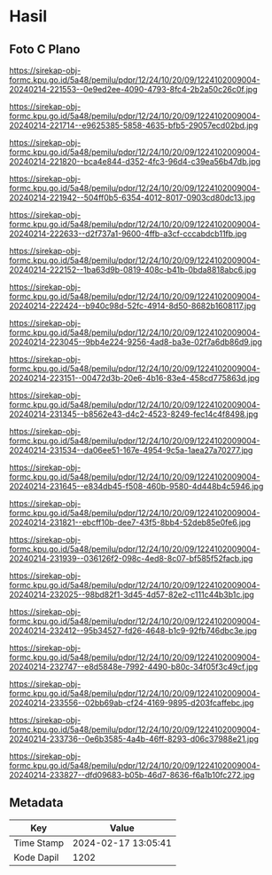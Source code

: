 # Hasil

## Foto C Plano

https://sirekap-obj-formc.kpu.go.id/5a48/pemilu/pdpr/12/24/10/20/09/1224102009004-20240214-221553--0e9ed2ee-4090-4793-8fc4-2b2a50c26c0f.jpg

https://sirekap-obj-formc.kpu.go.id/5a48/pemilu/pdpr/12/24/10/20/09/1224102009004-20240214-221714--e9625385-5858-4635-bfb5-29057ecd02bd.jpg

https://sirekap-obj-formc.kpu.go.id/5a48/pemilu/pdpr/12/24/10/20/09/1224102009004-20240214-221820--bca4e844-d352-4fc3-96d4-c39ea56b47db.jpg

https://sirekap-obj-formc.kpu.go.id/5a48/pemilu/pdpr/12/24/10/20/09/1224102009004-20240214-221942--504ff0b5-6354-4012-8017-0903cd80dc13.jpg

https://sirekap-obj-formc.kpu.go.id/5a48/pemilu/pdpr/12/24/10/20/09/1224102009004-20240214-222633--d2f737a1-9600-4ffb-a3cf-cccabdcb11fb.jpg

https://sirekap-obj-formc.kpu.go.id/5a48/pemilu/pdpr/12/24/10/20/09/1224102009004-20240214-222152--1ba63d9b-0819-408c-b41b-0bda8818abc6.jpg

https://sirekap-obj-formc.kpu.go.id/5a48/pemilu/pdpr/12/24/10/20/09/1224102009004-20240214-222424--b940c98d-52fc-4914-8d50-8682b1608117.jpg

https://sirekap-obj-formc.kpu.go.id/5a48/pemilu/pdpr/12/24/10/20/09/1224102009004-20240214-223045--9bb4e224-9256-4ad8-ba3e-02f7a6db86d9.jpg

https://sirekap-obj-formc.kpu.go.id/5a48/pemilu/pdpr/12/24/10/20/09/1224102009004-20240214-223151--00472d3b-20e6-4b16-83e4-458cd775863d.jpg

https://sirekap-obj-formc.kpu.go.id/5a48/pemilu/pdpr/12/24/10/20/09/1224102009004-20240214-231345--b8562e43-d4c2-4523-8249-fec14c4f8498.jpg

https://sirekap-obj-formc.kpu.go.id/5a48/pemilu/pdpr/12/24/10/20/09/1224102009004-20240214-231534--da06ee51-167e-4954-9c5a-1aea27a70277.jpg

https://sirekap-obj-formc.kpu.go.id/5a48/pemilu/pdpr/12/24/10/20/09/1224102009004-20240214-231645--e834db45-f508-460b-9580-4d448b4c5946.jpg

https://sirekap-obj-formc.kpu.go.id/5a48/pemilu/pdpr/12/24/10/20/09/1224102009004-20240214-231821--ebcff10b-dee7-43f5-8bb4-52deb85e0fe6.jpg

https://sirekap-obj-formc.kpu.go.id/5a48/pemilu/pdpr/12/24/10/20/09/1224102009004-20240214-231939--036126f2-098c-4ed8-8c07-bf585f52facb.jpg

https://sirekap-obj-formc.kpu.go.id/5a48/pemilu/pdpr/12/24/10/20/09/1224102009004-20240214-232025--98bd82f1-3d45-4d57-82e2-c111c44b3b1c.jpg

https://sirekap-obj-formc.kpu.go.id/5a48/pemilu/pdpr/12/24/10/20/09/1224102009004-20240214-232412--95b34527-fd26-4648-b1c9-92fb746dbc3e.jpg

https://sirekap-obj-formc.kpu.go.id/5a48/pemilu/pdpr/12/24/10/20/09/1224102009004-20240214-232747--e8d5848e-7992-4490-b80c-34f05f3c49cf.jpg

https://sirekap-obj-formc.kpu.go.id/5a48/pemilu/pdpr/12/24/10/20/09/1224102009004-20240214-233556--02bb69ab-cf24-4169-9895-d203fcaffebc.jpg

https://sirekap-obj-formc.kpu.go.id/5a48/pemilu/pdpr/12/24/10/20/09/1224102009004-20240214-233736--0e6b3585-4a4b-46ff-8293-d06c37988e21.jpg

https://sirekap-obj-formc.kpu.go.id/5a48/pemilu/pdpr/12/24/10/20/09/1224102009004-20240214-233827--dfd09683-b05b-46d7-8636-f6a1b10fc272.jpg


## Metadata

| Key        | Value               |
| ---------- | ------------------- |
| Time Stamp | 2024-02-17 13:05:41 |
| Kode Dapil | 1202                |



